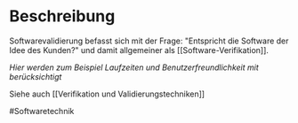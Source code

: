 # Beschreibung
Softwarevalidierung befasst sich mit der Frage: "Entspricht die Software der Idee des Kunden?" und damit allgemeiner als [[Software-Verifikation]].

*Hier werden zum Beispiel Laufzeiten und Benutzerfreundlichkeit mit berücksichtigt*

Siehe auch [[Verifikation und Validierungstechniken]]



#Softwaretechnik 